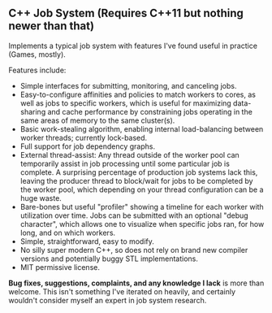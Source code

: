 ## C++ Job System (Requires C++11 but nothing newer than that)

Implements a typical job system with features I've found useful in practice (Games, mostly).

Features include:
- Simple interfaces for submitting, monitoring, and canceling jobs.
- Easy-to-configure affinities and policies to match workers to cores, as well as jobs to specific workers, which is useful for maximizing data-sharing and cache performance by constraining jobs operating in the same areas of memory to the same cluster(s).
- Basic work-stealing algorithm, enabling internal load-balancing between worker threads; currently lock-based.
- Full support for job dependency graphs.
- External thread-assist: Any thread outside of the worker pool can temporarily assist in job processing until some particular job is complete. A surprising percentage of production job systems lack this, leaving the producer thread to block/wait for jobs to be completed by the worker pool, which depending on your thread configuration can be a huge waste.
- Bare-bones but useful "profiler" showing a timeline for each worker with utilization over time. Jobs can be submitted with an optional "debug character", which allows one to visualize when specific jobs ran, for how long, and on which workers.
- Simple, straightforward, easy to modify. 
- No silly super modern C++, so does not rely on brand new compiler versions and potentially buggy STL implementations.
- MIT permissive license.

**Bug fixes, suggestions, complaints, and any knowledge I lack** is more than welcome. This isn't something I've iterated on heavily, and certainly wouldn't consider myself an expert in job system research.
